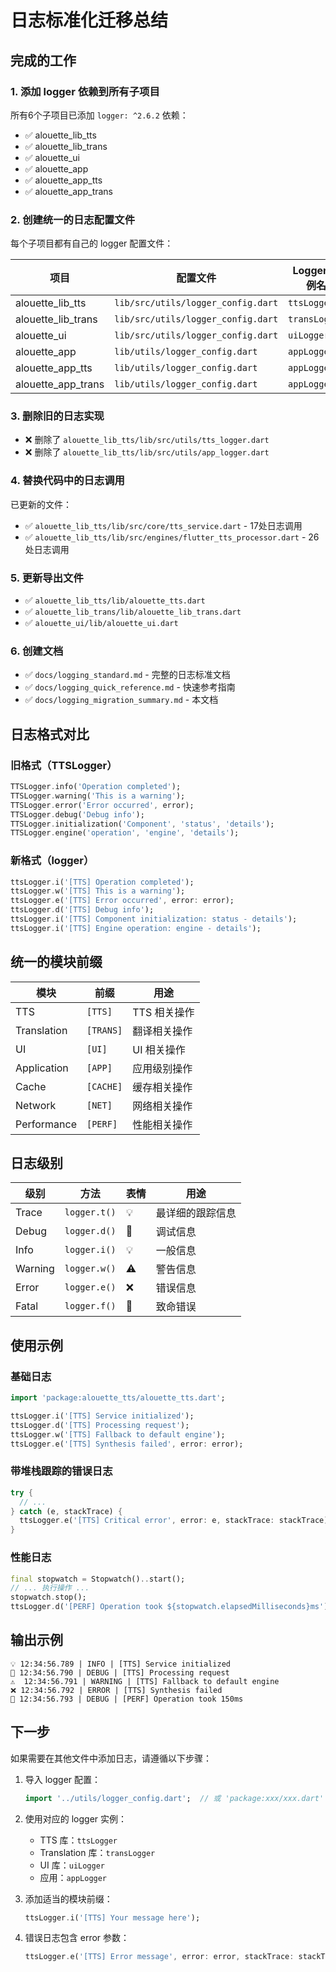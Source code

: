 # 日志标准化迁移总结

## 完成的工作

### 1. 添加 logger 依赖到所有子项目

所有6个子项目已添加 `logger: ^2.6.2` 依赖：
- ✅ alouette_lib_tts
- ✅ alouette_lib_trans
- ✅ alouette_ui
- ✅ alouette_app
- ✅ alouette_app_tts
- ✅ alouette_app_trans

### 2. 创建统一的日志配置文件

每个子项目都有自己的 logger 配置文件：

| 项目 | 配置文件 | Logger 实例名 |
|------|---------|--------------|
| alouette_lib_tts | `lib/src/utils/logger_config.dart` | `ttsLogger` |
| alouette_lib_trans | `lib/src/utils/logger_config.dart` | `transLogger` |
| alouette_ui | `lib/src/utils/logger_config.dart` | `uiLogger` |
| alouette_app | `lib/utils/logger_config.dart` | `appLogger` |
| alouette_app_tts | `lib/utils/logger_config.dart` | `appLogger` |
| alouette_app_trans | `lib/utils/logger_config.dart` | `appLogger` |

### 3. 删除旧的日志实现

- ❌ 删除了 `alouette_lib_tts/lib/src/utils/tts_logger.dart`
- ❌ 删除了 `alouette_lib_tts/lib/src/utils/app_logger.dart`

### 4. 替换代码中的日志调用

已更新的文件：
- ✅ `alouette_lib_tts/lib/src/core/tts_service.dart` - 17处日志调用
- ✅ `alouette_lib_tts/lib/src/engines/flutter_tts_processor.dart` - 26处日志调用

### 5. 更新导出文件

- ✅ `alouette_lib_tts/lib/alouette_tts.dart`
- ✅ `alouette_lib_trans/lib/alouette_lib_trans.dart`
- ✅ `alouette_ui/lib/alouette_ui.dart`

### 6. 创建文档

- ✅ `docs/logging_standard.md` - 完整的日志标准文档
- ✅ `docs/logging_quick_reference.md` - 快速参考指南
- ✅ `docs/logging_migration_summary.md` - 本文档

## 日志格式对比

### 旧格式（TTSLogger）
```dart
TTSLogger.info('Operation completed');
TTSLogger.warning('This is a warning');
TTSLogger.error('Error occurred', error);
TTSLogger.debug('Debug info');
TTSLogger.initialization('Component', 'status', 'details');
TTSLogger.engine('operation', 'engine', 'details');
```

### 新格式（logger）
```dart
ttsLogger.i('[TTS] Operation completed');
ttsLogger.w('[TTS] This is a warning');
ttsLogger.e('[TTS] Error occurred', error: error);
ttsLogger.d('[TTS] Debug info');
ttsLogger.i('[TTS] Component initialization: status - details');
ttsLogger.i('[TTS] Engine operation: engine - details');
```

## 统一的模块前缀

| 模块 | 前缀 | 用途 |
|------|------|------|
| TTS | `[TTS]` | TTS 相关操作 |
| Translation | `[TRANS]` | 翻译相关操作 |
| UI | `[UI]` | UI 相关操作 |
| Application | `[APP]` | 应用级别操作 |
| Cache | `[CACHE]` | 缓存相关操作 |
| Network | `[NET]` | 网络相关操作 |
| Performance | `[PERF]` | 性能相关操作 |

## 日志级别

| 级别 | 方法 | 表情 | 用途 |
|------|------|------|------|
| Trace | `logger.t()` | 💡 | 最详细的跟踪信息 |
| Debug | `logger.d()` | 🐛 | 调试信息 |
| Info | `logger.i()` | 💡 | 一般信息 |
| Warning | `logger.w()` | ⚠️ | 警告信息 |
| Error | `logger.e()` | ❌ | 错误信息 |
| Fatal | `logger.f()` | 👾 | 致命错误 |

## 使用示例

### 基础日志
```dart
import 'package:alouette_tts/alouette_tts.dart';

ttsLogger.i('[TTS] Service initialized');
ttsLogger.d('[TTS] Processing request');
ttsLogger.w('[TTS] Fallback to default engine');
ttsLogger.e('[TTS] Synthesis failed', error: error);
```

### 带堆栈跟踪的错误日志
```dart
try {
  // ...
} catch (e, stackTrace) {
  ttsLogger.e('[TTS] Critical error', error: e, stackTrace: stackTrace);
}
```

### 性能日志
```dart
final stopwatch = Stopwatch()..start();
// ... 执行操作 ...
stopwatch.stop();
ttsLogger.d('[PERF] Operation took ${stopwatch.elapsedMilliseconds}ms');
```

## 输出示例

```
💡 12:34:56.789 | INFO | [TTS] Service initialized
🐛 12:34:56.790 | DEBUG | [TTS] Processing request
⚠️  12:34:56.791 | WARNING | [TTS] Fallback to default engine
❌ 12:34:56.792 | ERROR | [TTS] Synthesis failed
🐛 12:34:56.793 | DEBUG | [PERF] Operation took 150ms
```

## 下一步

如果需要在其他文件中添加日志，请遵循以下步骤：

1. 导入 logger 配置：
   ```dart
   import '../utils/logger_config.dart';  // 或 'package:xxx/xxx.dart'
   ```

2. 使用对应的 logger 实例：
   - TTS 库：`ttsLogger`
   - Translation 库：`transLogger`
   - UI 库：`uiLogger`
   - 应用：`appLogger`

3. 添加适当的模块前缀：
   ```dart
   ttsLogger.i('[TTS] Your message here');
   ```

4. 错误日志包含 error 参数：
   ```dart
   ttsLogger.e('[TTS] Error message', error: error, stackTrace: stackTrace);
   ```
